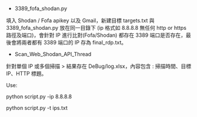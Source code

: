 
- 3389_fofa_shodan.py


填入 Shodan / Fofa apikey 以及 Gmail，新建目標 targets.txt 與 3389_fofa_shodan.py 放在同一目錄下
(ip 格式如 8.8.8.8 無任何 http or https 路徑及端口)，會針對 IP 進行比對(Fofa/Shodan) 都存在 3389 端口是否存在，最後會將兩者都有 3389 端口的 IP 存為 final_rdp.txt。

- Scan_Web_Shodan_API_Thread

針對單個 IP 或多個掃描 > 結果存在 DeBug/log.xlsx，內容包含 : 掃描時間、目標IP、HTTP 標題。

Use: 

python script.py -ip 8.8.8.8

python script.py -t ips.txt
